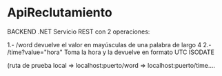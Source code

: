 # ApiReclutamiento
BACKEND .NET
Servicio REST con 2 operaciones:

1.- /word devuelve el valor en mayúsculas de una palabra de largo 4
2.- /time?value="hora" Toma la hora y la devuelve en formato UTC ISODATE

(ruta de prueba local => localhost:puerto/word
                      => localhost:puerto/time....
